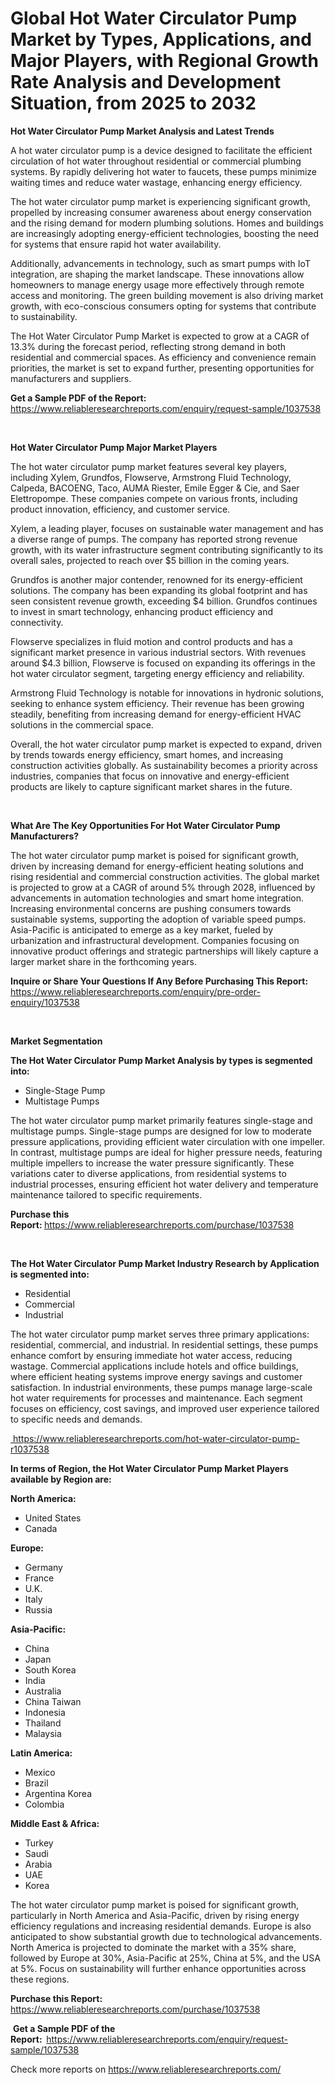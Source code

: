 <p><h1>Global Hot Water Circulator Pump Market by Types, Applications, and Major Players, with Regional Growth Rate Analysis and Development Situation, from 2025 to 2032</h1></p><p><strong>Hot Water Circulator Pump Market Analysis and Latest Trends</strong></p>
<p><p>A hot water circulator pump is a device designed to facilitate the efficient circulation of hot water throughout residential or commercial plumbing systems. By rapidly delivering hot water to faucets, these pumps minimize waiting times and reduce water wastage, enhancing energy efficiency. </p><p>The hot water circulator pump market is experiencing significant growth, propelled by increasing consumer awareness about energy conservation and the rising demand for modern plumbing solutions. Homes and buildings are increasingly adopting energy-efficient technologies, boosting the need for systems that ensure rapid hot water availability. </p><p>Additionally, advancements in technology, such as smart pumps with IoT integration, are shaping the market landscape. These innovations allow homeowners to manage energy usage more effectively through remote access and monitoring. The green building movement is also driving market growth, with eco-conscious consumers opting for systems that contribute to sustainability. </p><p>The Hot Water Circulator Pump Market is expected to grow at a CAGR of 13.3% during the forecast period, reflecting strong demand in both residential and commercial spaces. As efficiency and convenience remain priorities, the market is set to expand further, presenting opportunities for manufacturers and suppliers.</p></p>
<p><strong>Get a Sample PDF of the Report:&nbsp;</strong> <a href="https://www.reliableresearchreports.com/enquiry/request-sample/1037538?utm_campaign=3265&utm_medium=2&utm_source=Github&utm_content=ia&utm_term=21032025&utm_id=hot-water-circulator-pump">https://www.reliableresearchreports.com/enquiry/request-sample/1037538</a></p>
<p>&nbsp;</p>
<p><strong>Hot Water Circulator Pump Major Market Players</strong></p>
<p><p>The hot water circulator pump market features several key players, including Xylem, Grundfos, Flowserve, Armstrong Fluid Technology, Calpeda, BACOENG, Taco, AUMA Riester, Emile Egger & Cie, and Saer Elettropompe. These companies compete on various fronts, including product innovation, efficiency, and customer service.</p><p>Xylem, a leading player, focuses on sustainable water management and has a diverse range of pumps. The company has reported strong revenue growth, with its water infrastructure segment contributing significantly to its overall sales, projected to reach over $5 billion in the coming years.</p><p>Grundfos is another major contender, renowned for its energy-efficient solutions. The company has been expanding its global footprint and has seen consistent revenue growth, exceeding $4 billion. Grundfos continues to invest in smart technology, enhancing product efficiency and connectivity.</p><p>Flowserve specializes in fluid motion and control products and has a significant market presence in various industrial sectors. With revenues around $4.3 billion, Flowserve is focused on expanding its offerings in the hot water circulator segment, targeting energy efficiency and reliability.</p><p>Armstrong Fluid Technology is notable for innovations in hydronic solutions, seeking to enhance system efficiency. Their revenue has been growing steadily, benefiting from increasing demand for energy-efficient HVAC solutions in the commercial space. </p><p>Overall, the hot water circulator pump market is expected to expand, driven by trends towards energy efficiency, smart homes, and increasing construction activities globally. As sustainability becomes a priority across industries, companies that focus on innovative and energy-efficient products are likely to capture significant market shares in the future.</p></p>
<p>&nbsp;</p>
<p><strong>What Are The Key Opportunities For Hot Water Circulator Pump Manufacturers?</strong></p>
<p><p>The hot water circulator pump market is poised for significant growth, driven by increasing demand for energy-efficient heating solutions and rising residential and commercial construction activities. The global market is projected to grow at a CAGR of around 5% through 2028, influenced by advancements in automation technologies and smart home integration. Increasing environmental concerns are pushing consumers towards sustainable systems, supporting the adoption of variable speed pumps. Asia-Pacific is anticipated to emerge as a key market, fueled by urbanization and infrastructural development. Companies focusing on innovative product offerings and strategic partnerships will likely capture a larger market share in the forthcoming years.</p></p>
<p><strong>Inquire or Share Your Questions If Any Before Purchasing This Report:</strong> <a href="https://www.reliableresearchreports.com/enquiry/pre-order-enquiry/1037538?utm_campaign=3265&utm_medium=2&utm_source=Github&utm_content=ia&utm_term=21032025&utm_id=hot-water-circulator-pump">https://www.reliableresearchreports.com/enquiry/pre-order-enquiry/1037538</a></p>
<p>&nbsp;</p>
<p><strong>Market Segmentation</strong></p>
<p><strong>The Hot Water Circulator Pump Market Analysis by types is segmented into:</strong></p>
<p><ul><li>Single-Stage Pump</li><li>Multistage Pumps</li></ul></p>
<p><p>The hot water circulator pump market primarily features single-stage and multistage pumps. Single-stage pumps are designed for low to moderate pressure applications, providing efficient water circulation with one impeller. In contrast, multistage pumps are ideal for higher pressure needs, featuring multiple impellers to increase the water pressure significantly. These variations cater to diverse applications, from residential systems to industrial processes, ensuring efficient hot water delivery and temperature maintenance tailored to specific requirements.</p></p>
<p><strong>Purchase this Report:&nbsp;</strong><a href="https://www.reliableresearchreports.com/purchase/1037538?utm_campaign=3265&utm_medium=2&utm_source=Github&utm_content=ia&utm_term=21032025&utm_id=hot-water-circulator-pump">https://www.reliableresearchreports.com/purchase/1037538</a></p>
<p>&nbsp;</p>
<p><strong>The Hot Water Circulator Pump Market Industry Research by Application is segmented into:</strong></p>
<p><ul><li>Residential</li><li>Commercial</li><li>Industrial</li></ul></p>
<p><p>The hot water circulator pump market serves three primary applications: residential, commercial, and industrial. In residential settings, these pumps enhance comfort by ensuring immediate hot water access, reducing wastage. Commercial applications include hotels and office buildings, where efficient heating systems improve energy savings and customer satisfaction. In industrial environments, these pumps manage large-scale hot water requirements for processes and maintenance. Each segment focuses on efficiency, cost savings, and improved user experience tailored to specific needs and demands.</p></p>
<p><a href="https://www.reliableresearchreports.com/hot-water-circulator-pump-r1037538?utm_campaign=3265&utm_medium=2&utm_source=Github&utm_content=ia&utm_term=21032025&utm_id=hot-water-circulator-pump">&nbsp;https://www.reliableresearchreports.com/hot-water-circulator-pump-r1037538</a></p>
<p><strong>In terms of Region, the Hot Water Circulator Pump Market Players available by Region are:</strong></p>
<p>
    <p> <strong> North America: </strong>
        <ul>
            <li>United States</li>
            <li>Canada</li>
        </ul>
        </p> 
    <p> <strong> Europe: </strong>
        <ul>
            <li>Germany</li>
            <li>France</li>
            <li>U.K.</li>
            <li>Italy</li>
            <li>Russia</li>
        </ul>
        </p> 
    <p> <strong> Asia-Pacific: </strong>
        <ul>
            <li>China</li>
            <li>Japan</li>
            <li>South Korea</li>
            <li>India</li>
            <li>Australia</li>
            <li>China Taiwan</li>
            <li>Indonesia</li>
            <li>Thailand</li>
            <li>Malaysia</li>
        </ul>
        </p> 
    <p> <strong> Latin America: </strong>
        <ul>
            <li>Mexico</li>
            <li>Brazil</li>
            <li>Argentina Korea</li>
            <li>Colombia</li>
        </ul>
        </p> 
    <p> <strong> Middle East & Africa: </strong>
        <ul>
            <li>Turkey</li>
            <li>Saudi</li>
            <li>Arabia</li>
            <li>UAE</li>
            <li>Korea</li>
        </ul>
    </p>
    </p>
<p><p>The hot water circulator pump market is poised for significant growth, particularly in North America and Asia-Pacific, driven by rising energy efficiency regulations and increasing residential demands. Europe is also anticipated to show substantial growth due to technological advancements. North America is projected to dominate the market with a 35% share, followed by Europe at 30%, Asia-Pacific at 25%, China at 5%, and the USA at 5%. Focus on sustainability will further enhance opportunities across these regions.</p></p>
<p><strong>Purchase this Report: </strong><a href="https://www.reliableresearchreports.com/purchase/1037538?utm_campaign=3265&utm_medium=2&utm_source=Github&utm_content=ia&utm_term=21032025&utm_id=hot-water-circulator-pump">https://www.reliableresearchreports.com/purchase/1037538</a></p>
<p>&nbsp;<strong>Get a Sample PDF of the Report:&nbsp;&nbsp;</strong><a href="https://www.reliableresearchreports.com/enquiry/request-sample/1037538?utm_campaign=3265&utm_medium=2&utm_source=Github&utm_content=ia&utm_term=21032025&utm_id=hot-water-circulator-pump">https://www.reliableresearchreports.com/enquiry/request-sample/1037538</a></p>
<p><strong></strong></p>
<p>Check more reports on <a href="https://www.reliableresearchreports.com/?utm_campaign=3265&utm_medium=2&utm_source=Github&utm_content=ia&utm_term=21032025&utm_id=hot-water-circulator-pump">https://www.reliableresearchreports.com/</a></p>